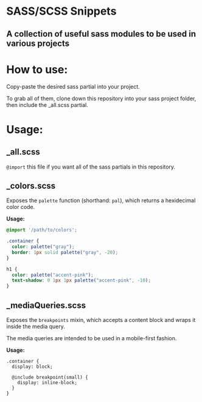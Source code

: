 # SASS/SCSS Snippets

## A collection of useful sass modules to be used in various projects

# How to use:

Copy-paste the desired sass partial into your project.

To grab all of them, clone down this repository into your sass project folder, then include the _all.scss partial.

# Usage:

## _all.scss

`@import` this file if you want all of the sass partials in this repository.

## _colors.scss

Exposes the `palette` function (shorthand: `pal`), which returns a hexidecimal color code.

**Usage:**

```scss
@import '/path/to/colors';

.container {
  color: palette("gray");
  border: 1px solid palette("gray", -20);
}

h1 {
  color: palette("accent-pink");
  text-shadow: 0 1px 1px palette("accent-pink", -10);
}
```

## _mediaQueries.scss

Exposes the `breakpoints` mixin, which accepts a content block and wraps it inside the media query.

The media queries are intended to be used in a mobile-first fashion.

**Usage:**

```
.container {
  display: block;

  @include breakpoint(small) {
    display: inline-block;
  }
}
```